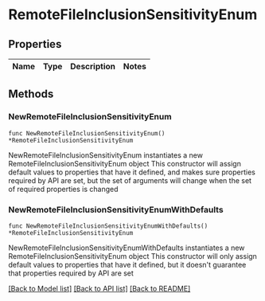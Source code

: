 # RemoteFileInclusionSensitivityEnum

## Properties

Name | Type | Description | Notes
------------ | ------------- | ------------- | -------------

## Methods

### NewRemoteFileInclusionSensitivityEnum

`func NewRemoteFileInclusionSensitivityEnum() *RemoteFileInclusionSensitivityEnum`

NewRemoteFileInclusionSensitivityEnum instantiates a new RemoteFileInclusionSensitivityEnum object
This constructor will assign default values to properties that have it defined,
and makes sure properties required by API are set, but the set of arguments
will change when the set of required properties is changed

### NewRemoteFileInclusionSensitivityEnumWithDefaults

`func NewRemoteFileInclusionSensitivityEnumWithDefaults() *RemoteFileInclusionSensitivityEnum`

NewRemoteFileInclusionSensitivityEnumWithDefaults instantiates a new RemoteFileInclusionSensitivityEnum object
This constructor will only assign default values to properties that have it defined,
but it doesn't guarantee that properties required by API are set


[[Back to Model list]](../README.md#documentation-for-models) [[Back to API list]](../README.md#documentation-for-api-endpoints) [[Back to README]](../README.md)


